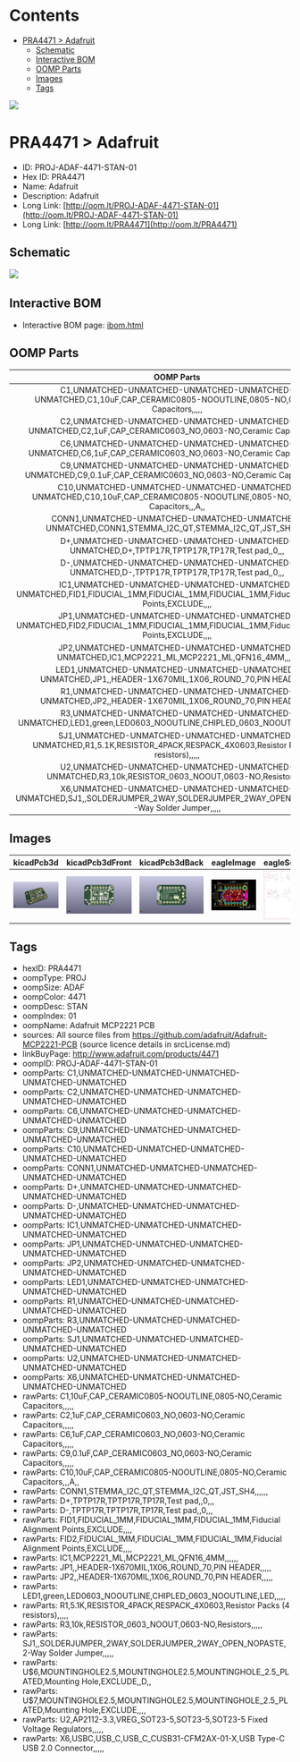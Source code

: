 



Contents
========

* [PRA4471 > Adafruit](#pra4471--adafruit)
	* [Schematic](#schematic)
	* [Interactive BOM](#interactive-bom)
	* [OOMP Parts](#oomp-parts)
	* [Images](#images)
	* [Tags](#tags)
  
![][im]
# PRA4471 > Adafruit

- ID: PROJ-ADAF-4471-STAN-01
- Hex ID: PRA4471
- Name: Adafruit
- Description: Adafruit
- Long Link: [http://oom.lt/PROJ-ADAF-4471-STAN-01](http://oom.lt/PROJ-ADAF-4471-STAN-01)
- Long Link: [http://oom.lt/PRA4471](http://oom.lt/PRA4471)

## Schematic
  
![][schem]
## Interactive BOM

- Interactive BOM page: [ibom.html](https://htmlpreview.github.io/?https://github.com/oomlout/oomlout_OOMP_projects/blob/main/PROJ-ADAF-4471-STAN-01/kicad/bom/ibom.html)

## OOMP Parts
  

|OOMP Parts|
| :---: |
|C1,UNMATCHED-UNMATCHED-UNMATCHED-UNMATCHED-UNMATCHED,C1,10uF,CAP_CERAMIC0805-NOOUTLINE,0805-NO,Ceramic Capacitors,,,,,|
|C2,UNMATCHED-UNMATCHED-UNMATCHED-UNMATCHED-UNMATCHED,C2,1uF,CAP_CERAMIC0603_NO,0603-NO,Ceramic Capacitors,,,,,|
|C6,UNMATCHED-UNMATCHED-UNMATCHED-UNMATCHED-UNMATCHED,C6,1uF,CAP_CERAMIC0603_NO,0603-NO,Ceramic Capacitors,,,,,|
|C9,UNMATCHED-UNMATCHED-UNMATCHED-UNMATCHED-UNMATCHED,C9,0.1uF,CAP_CERAMIC0603_NO,0603-NO,Ceramic Capacitors,,,,,|
|C10,UNMATCHED-UNMATCHED-UNMATCHED-UNMATCHED-UNMATCHED,C10,10uF,CAP_CERAMIC0805-NOOUTLINE,0805-NO,Ceramic Capacitors,,,A,,|
|CONN1,UNMATCHED-UNMATCHED-UNMATCHED-UNMATCHED-UNMATCHED,CONN1,STEMMA_I2C_QT,STEMMA_I2C_QT,JST_SH4,,,,,,|
|D+,UNMATCHED-UNMATCHED-UNMATCHED-UNMATCHED-UNMATCHED,D+,TPTP17R,TPTP17R,TP17R,Test pad,,0,,,|
|D-,UNMATCHED-UNMATCHED-UNMATCHED-UNMATCHED-UNMATCHED,D-,TPTP17R,TPTP17R,TP17R,Test pad,,0,,,|
|IC1,UNMATCHED-UNMATCHED-UNMATCHED-UNMATCHED-UNMATCHED,FID1,FIDUCIAL_1MM,FIDUCIAL_1MM,FIDUCIAL_1MM,Fiducial Alignment Points,EXCLUDE,,,,|
|JP1,UNMATCHED-UNMATCHED-UNMATCHED-UNMATCHED-UNMATCHED,FID2,FIDUCIAL_1MM,FIDUCIAL_1MM,FIDUCIAL_1MM,Fiducial Alignment Points,EXCLUDE,,,,|
|JP2,UNMATCHED-UNMATCHED-UNMATCHED-UNMATCHED-UNMATCHED,IC1,MCP2221_ML,MCP2221_ML,QFN16_4MM,,,,,,|
|LED1,UNMATCHED-UNMATCHED-UNMATCHED-UNMATCHED-UNMATCHED,JP1,,HEADER-1X670MIL,1X06_ROUND_70,PIN HEADER,,,,,|
|R1,UNMATCHED-UNMATCHED-UNMATCHED-UNMATCHED-UNMATCHED,JP2,,HEADER-1X670MIL,1X06_ROUND_70,PIN HEADER,,,,,|
|R3,UNMATCHED-UNMATCHED-UNMATCHED-UNMATCHED-UNMATCHED,LED1,green,LED0603_NOOUTLINE,CHIPLED_0603_NOOUTLINE,LED,,,,,|
|SJ1,UNMATCHED-UNMATCHED-UNMATCHED-UNMATCHED-UNMATCHED,R1,5.1K,RESISTOR_4PACK,RESPACK_4X0603,Resistor Packs (4 resistors),,,,,|
|U2,UNMATCHED-UNMATCHED-UNMATCHED-UNMATCHED-UNMATCHED,R3,10k,RESISTOR_0603_NOOUT,0603-NO,Resistors,,,,,|
|X6,UNMATCHED-UNMATCHED-UNMATCHED-UNMATCHED-UNMATCHED,SJ1,,SOLDERJUMPER_2WAY,SOLDERJUMPER_2WAY_OPEN_NOPASTE,2-Way Solder Jumper,,,,,|

## Images
  
  

|kicadPcb3d|kicadPcb3dFront|kicadPcb3dBack|eagleImage|eagleSchemImage|
| :---: | :---: | :---: | :---: | :---: |
|[![kicadPcb3d](kicadPcb3d_140.png)](kicadPcb3d.png)|[![kicadPcb3dFront](kicadPcb3dFront_140.png)](kicadPcb3dFront.png)|[![kicadPcb3dBack](kicadPcb3dBack_140.png)](kicadPcb3dBack.png)|[![eagleImage](eagleImage_140.png)](eagleImage.png)|[![eagleSchemImage](eagleSchemImage_140.png)](eagleSchemImage.png)|

## Tags

- hexID: PRA4471
- oompType: PROJ
- oompSize: ADAF
- oompColor: 4471
- oompDesc: STAN
- oompIndex: 01
- oompName: Adafruit MCP2221 PCB
- sources: All source files from https://github.com/adafruit/Adafruit-MCP2221-PCB (source licence details in srcLicense.md)
- linkBuyPage: http://www.adafruit.com/products/4471
- oompID: PROJ-ADAF-4471-STAN-01
- oompParts: C1,UNMATCHED-UNMATCHED-UNMATCHED-UNMATCHED-UNMATCHED
- oompParts: C2,UNMATCHED-UNMATCHED-UNMATCHED-UNMATCHED-UNMATCHED
- oompParts: C6,UNMATCHED-UNMATCHED-UNMATCHED-UNMATCHED-UNMATCHED
- oompParts: C9,UNMATCHED-UNMATCHED-UNMATCHED-UNMATCHED-UNMATCHED
- oompParts: C10,UNMATCHED-UNMATCHED-UNMATCHED-UNMATCHED-UNMATCHED
- oompParts: CONN1,UNMATCHED-UNMATCHED-UNMATCHED-UNMATCHED-UNMATCHED
- oompParts: D+,UNMATCHED-UNMATCHED-UNMATCHED-UNMATCHED-UNMATCHED
- oompParts: D-,UNMATCHED-UNMATCHED-UNMATCHED-UNMATCHED-UNMATCHED
- oompParts: IC1,UNMATCHED-UNMATCHED-UNMATCHED-UNMATCHED-UNMATCHED
- oompParts: JP1,UNMATCHED-UNMATCHED-UNMATCHED-UNMATCHED-UNMATCHED
- oompParts: JP2,UNMATCHED-UNMATCHED-UNMATCHED-UNMATCHED-UNMATCHED
- oompParts: LED1,UNMATCHED-UNMATCHED-UNMATCHED-UNMATCHED-UNMATCHED
- oompParts: R1,UNMATCHED-UNMATCHED-UNMATCHED-UNMATCHED-UNMATCHED
- oompParts: R3,UNMATCHED-UNMATCHED-UNMATCHED-UNMATCHED-UNMATCHED
- oompParts: SJ1,UNMATCHED-UNMATCHED-UNMATCHED-UNMATCHED-UNMATCHED
- oompParts: U2,UNMATCHED-UNMATCHED-UNMATCHED-UNMATCHED-UNMATCHED
- oompParts: X6,UNMATCHED-UNMATCHED-UNMATCHED-UNMATCHED-UNMATCHED
- rawParts: C1,10uF,CAP_CERAMIC0805-NOOUTLINE,0805-NO,Ceramic Capacitors,,,,,
- rawParts: C2,1uF,CAP_CERAMIC0603_NO,0603-NO,Ceramic Capacitors,,,,,
- rawParts: C6,1uF,CAP_CERAMIC0603_NO,0603-NO,Ceramic Capacitors,,,,,
- rawParts: C9,0.1uF,CAP_CERAMIC0603_NO,0603-NO,Ceramic Capacitors,,,,,
- rawParts: C10,10uF,CAP_CERAMIC0805-NOOUTLINE,0805-NO,Ceramic Capacitors,,,A,,
- rawParts: CONN1,STEMMA_I2C_QT,STEMMA_I2C_QT,JST_SH4,,,,,,
- rawParts: D+,TPTP17R,TPTP17R,TP17R,Test pad,,0,,,
- rawParts: D-,TPTP17R,TPTP17R,TP17R,Test pad,,0,,,
- rawParts: FID1,FIDUCIAL_1MM,FIDUCIAL_1MM,FIDUCIAL_1MM,Fiducial Alignment Points,EXCLUDE,,,,
- rawParts: FID2,FIDUCIAL_1MM,FIDUCIAL_1MM,FIDUCIAL_1MM,Fiducial Alignment Points,EXCLUDE,,,,
- rawParts: IC1,MCP2221_ML,MCP2221_ML,QFN16_4MM,,,,,,
- rawParts: JP1,,HEADER-1X670MIL,1X06_ROUND_70,PIN HEADER,,,,,
- rawParts: JP2,,HEADER-1X670MIL,1X06_ROUND_70,PIN HEADER,,,,,
- rawParts: LED1,green,LED0603_NOOUTLINE,CHIPLED_0603_NOOUTLINE,LED,,,,,
- rawParts: R1,5.1K,RESISTOR_4PACK,RESPACK_4X0603,Resistor Packs (4 resistors),,,,,
- rawParts: R3,10k,RESISTOR_0603_NOOUT,0603-NO,Resistors,,,,,
- rawParts: SJ1,,SOLDERJUMPER_2WAY,SOLDERJUMPER_2WAY_OPEN_NOPASTE,2-Way Solder Jumper,,,,,
- rawParts: U$6,MOUNTINGHOLE2.5,MOUNTINGHOLE2.5,MOUNTINGHOLE_2.5_PLATED,Mounting Hole,EXCLUDE,,D,,
- rawParts: U$7,MOUNTINGHOLE2.5,MOUNTINGHOLE2.5,MOUNTINGHOLE_2.5_PLATED,Mounting Hole,EXCLUDE,,,,
- rawParts: U2,AP2112-3.3,VREG_SOT23-5,SOT23-5,SOT23-5 Fixed Voltage Regulators,,,,,
- rawParts: X6,USBC,USB_C,USB_C_CUSB31-CFM2AX-01-X,USB Type-C USB 2.0 Connector,,,,,



[im]: kicadPcb3d_450.png
[schem]: eagleSchemImage.png

